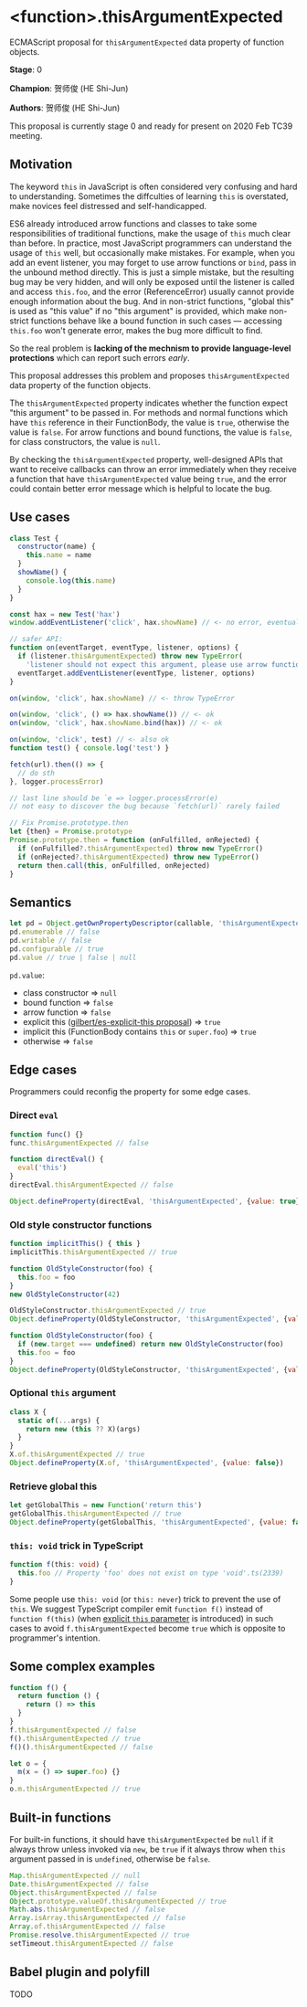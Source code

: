 # \<function>.thisArgumentExpected

ECMAScript proposal for `thisArgumentExpected` data property of function objects.

**Stage**: 0

**Champion**: 贺师俊 (HE Shi-Jun)

**Authors**: 贺师俊 (HE Shi-Jun)

This proposal is currently stage 0 and ready for present on 2020 Feb TC39 meeting.

## Motivation

The keyword `this` in JavaScript is often considered very confusing and hard to understanding. Sometimes the diffculties of learning `this` is overstated, make novices feel distressed and self-handicapped.

ES6 already introduced arrow functions and classes to take some responsibilities of traditional functions, make the usage of `this` much clear than before. In practice, most JavaScript programmers can understand the usage of `this` well, but occasionally make mistakes. For example, when you add an event listener, you may forget to use arrow functions or `bind`, pass in the unbound method directly. This is just a simple mistake, but the resulting bug may be very hidden, and will only be exposed until the listener is called and access `this.foo`, and the error (ReferenceError) usually cannot provide enough information about the bug. And in non-strict functions, "global this" is used as "this value" if no "this argument" is provided, which make non-strict functions behave like a bound function in such cases — accessing `this.foo` won't generate error, makes the bug more difficult to find.

So the real problem is **lacking of the mechnism to provide language-level protections** which can report such errors *early*.

This proposal addresses this problem and proposes `thisArgumentExpected` data property of the function objects.

The `thisArgumentExpected` property indicates whether the function expect "this argument" to be passed in. For methods and normal functions which have `this` reference in their FunctionBody, the value is `true`, otherwise the value is `false`. For arrow functions and bound functions, the value is `false`, for class constructors, the value is `null`.

By checking the `thisArgumentExpected` property, well-designed APIs that want to receive callbacks can throw an error immediately when they receive a function that have `thisArgumentExpected` value being `true`, and the error could contain better error message which is helpful to locate the bug.

## Use cases

```js
class Test {
  constructor(name) {
    this.name = name
  }
  showName() {
    console.log(this.name)
  }
}

const hax = new Test('hax')
window.addEventListener('click', hax.showName) // <- no error, eventually output window.name

// safer API:
function on(eventTarget, eventType, listener, options) {
  if (listener.thisArgumentExpected) throw new TypeError(
    'listener should not expect this argument, please use arrow function or <function>.bind')
  eventTarget.addEventListener(eventType, listener, options)
}

on(window, 'click', hax.showName) // <- throw TypeError

on(window, 'click', () => hax.showName()) // <- ok
on(window, 'click', hax.showName.bind(hax)) // <- ok

on(window, 'click', test) // <- also ok
function test() { console.log('test') }
```

```js
fetch(url).then(() => {
  // do sth
}, logger.processError)

// last line should be `e => logger.processError(e)
// not easy to discover the bug because `fetch(url)` rarely failed

// Fix Promise.prototype.then
let {then} = Promise.prototype
Promise.prototype.then = function (onFulfilled, onRejected) {
  if (onFulfilled?.thisArgumentExpected) throw new TypeError()
  if (onRejected?.thisArgumentExpected) throw new TypeError()
  return then.call(this, onFulfilled, onRejected)
}
```


## Semantics

```js
let pd = Object.getOwnPropertyDescriptor(callable, 'thisArgumentExpected')
pd.enumerable // false
pd.writable // false
pd.configurable // true
pd.value // true | false | null
```

`pd.value`:

- class constructor => `null`
- bound function => `false`
- arrow function => `false`
- explicit this ([gilbert/es-explicit-this proposal](https://github.com/gilbert/es-explicit-this)) => `true`
- implicit this (FunctionBody contains `this` or `super.foo`) => `true`
- otherwise => `false`


## Edge cases

Programmers could reconfig the property for some edge cases.

### Direct `eval`

```js
function func() {}
func.thisArgumentExpected // false

function directEval() {
  eval('this')
}
directEval.thisArgumentExpected // false

Object.defineProperty(directEval, 'thisArgumentExpected', {value: true})
```

### Old style constructor functions

```js
function implicitThis() { this }
implicitThis.thisArgumentExpected // true

function OldStyleConstructor(foo) {
  this.foo = foo
}
new OldStyleConstructor(42)

OldStyleConstructor.thisArgumentExpected // true
Object.defineProperty(OldStyleConstructor, 'thisArgumentExpected', {value: null})
```

```js
function OldStyleConstructor(foo) {
  if (new.target === undefined) return new OldStyleConstructor(foo)
  this.foo = foo
}
Object.defineProperty(OldStyleConstructor, 'thisArgumentExpected', {value: false})
```

### Optional `this` argument

```js
class X {
  static of(...args) {
    return new (this ?? X)(args)
  }
}
X.of.thisArgumentExpected // true
Object.defineProperty(X.of, 'thisArgumentExpected', {value: false})
```

### Retrieve global this

```js
let getGlobalThis = new Function('return this')
getGlobalThis.thisArgumentExpected // true
Object.defineProperty(getGlobalThis, 'thisArgumentExpected', {value: false})
```

### `this: void` trick in TypeScript

```ts
function f(this: void) {
  this.foo // Property 'foo' does not exist on type 'void'.ts(2339)
}
```

Some people use `this: void` (or `this: never`) trick to prevent the use of `this`. We suggest TypeScript compiler emit `function f()` instead of `function f(this)` (when [explicit `this` parameter](https://github.com/gilbert/es-explicit-this) is introduced) in such cases to avoid `f.thisArgumentExpected` become `true` which is opposite to programmer's intention.

## Some complex examples

```js
function f() {
  return function () {
    return () => this
  }
}
f.thisArgumentExpected // false
f().thisArgumentExpected // true
f()().thisArgumentExpected // false

let o = {
  m(x = () => super.foo) {}
}
o.m.thisArgumentExpected // true
```


## Built-in functions

For built-in functions, it should have `thisArgumentExpected` be `null` if it always throw unless invoked via `new`, be `true` if it always throw when `this` argument passed in is `undefined`, otherwise be `false`.

```js
Map.thisArgumentExpected // null
Date.thisArgumentExpected // false
Object.thisArgumentExpected // false
Object.prototype.valueOf.thisArgumentExpected // true
Math.abs.thisArgumentExpected // false
Array.isArray.thisArgumentExpected // false
Array.of.thisArgumentExpected // false
Promise.resolve.thisArgumentExpected // true
setTimeout.thisArgumentExpected // false
```


## Babel plugin and polyfill

TODO
